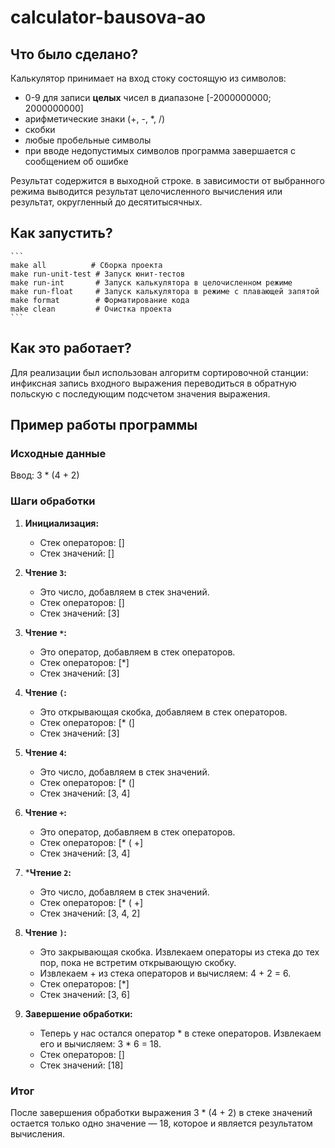 # calculator-bausova-ao

## Что было сделано?

Калькулятор принимает на вход стоку состоящую из символов:
- 0-9 для записи **целых** чисел в диапазоне [-2000000000; 2000000000]
- арифметические знаки (+, -, *, /)
- скобки
- любые пробельные символы
- при вводе недопустимых символов программа завершается с сообщением об ошибке

Результат содержится в выходной строке. в зависимости от выбранного режима выводится результат целочисленного вычисления или результат, округленный до десятитысячных.

## Как запустить?

    ```
    make all          # Сборка проекта
    make run-unit-test # Запуск юнит-тестов
    make run-int       # Запуск калькулятора в целочисленном режиме
    make run-float     # Запуск калькулятора в режиме с плавающей запятой
    make format        # Форматирование кода
    make clean         # Очистка проекта
    ```

## Как это работает?

Для реализации был использован алгоритм сортировочной станции: инфиксная запись входного выражения переводиться в обратную польскую с последующим подсчетом значения выражения.

## Пример работы программы

### Исходные данные

Ввод: 3 * (4 + 2)

### Шаги обработки

1. **Инициализация:**
   - Стек операторов: []
   - Стек значений: []

2. **Чтение `3`:**
   - Это число, добавляем в стек значений.
   - Стек операторов: []
   - Стек значений: [3]

3. **Чтение `*`:**
   - Это оператор, добавляем в стек операторов.
   - Стек операторов: [*]
   - Стек значений: [3]

4. **Чтение `(`:**
   - Это открывающая скобка, добавляем в стек операторов.
   - Стек операторов: [* (]
   - Стек значений: [3]

5. **Чтение `4`:**
   - Это число, добавляем в стек значений.
   - Стек операторов: [* (]
   - Стек значений: [3, 4]

6. **Чтение `+`:**
   - Это оператор, добавляем в стек операторов.
   - Стек операторов: [* ( +]
   - Стек значений: [3, 4]

7. ***Чтение `2`:**
   - Это число, добавляем в стек значений.
   - Стек операторов: [* ( +]
   - Стек значений: [3, 4, 2]

8. **Чтение `)`:**
   - Это закрывающая скобка. Извлекаем операторы из стека до тех пор, пока не встретим открывающую скобку.
   - Извлекаем + из стека операторов и вычисляем: 4 + 2 = 6.
   - Стек операторов: [*]
   - Стек значений: [3, 6]

9. **Завершение обработки:**
   - Теперь у нас остался оператор * в стеке операторов. Извлекаем его и вычисляем: 3 * 6 = 18.
   - Стек операторов: []
   - Стек значений: [18]

### Итог

После завершения обработки выражения 3 * (4 + 2) в стеке значений остается только одно значение — 18, которое и является результатом вычисления.

